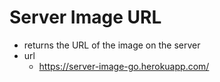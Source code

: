 # Server Image URL

- returns the URL of the image on the server
- url 
    - https://server-image-go.herokuapp.com/